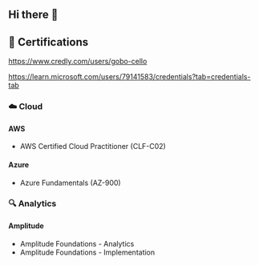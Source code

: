 ## Hi there 👋

## 🚀 Certifications

<!-- START_SECTION:badges -->
<!-- END_SECTION:badges -->

https://www.credly.com/users/gobo-cello

https://learn.microsoft.com/users/79141583/credentials?tab=credentials-tab

### ☁️ Cloud

#### AWS

- AWS Certified Cloud Practitioner (CLF-C02)

#### Azure

- Azure Fundamentals (AZ-900)

### 🔍 Analytics

#### Amplitude

- Amplitude Foundations - Analytics
- Amplitude Foundations - Implementation

